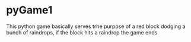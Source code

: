 # pyGame1
This python game basically serves trhe purpose of a red block dodging a bunch of raindrops, if the block hits a raindrop the game ends